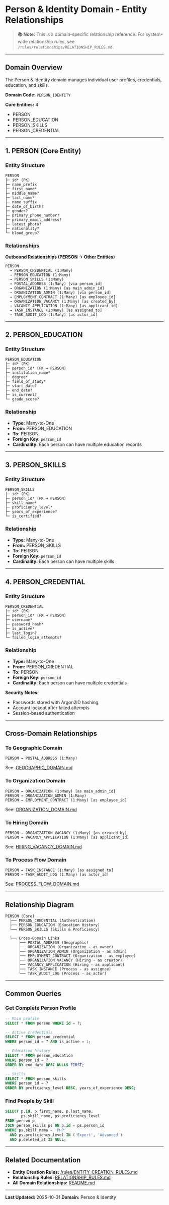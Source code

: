 # Person & Identity Domain - Entity Relationships

> **📚 Note:** This is a domain-specific relationship reference. For system-wide relationship rules, see `/rules/relationships/RELATIONSHIP_RULES.md`.

---

## Domain Overview

The Person & Identity domain manages individual user profiles, credentials, education, and skills.

**Domain Code:** `PERSON_IDENTITY`

**Core Entities:** 4
- PERSON
- PERSON_EDUCATION
- PERSON_SKILLS
- PERSON_CREDENTIAL

---

## 1. PERSON (Core Entity)

### Entity Structure
```
PERSON
├─ id* (PK)
├─ name_prefix
├─ first_name*
├─ middle_name?
├─ last_name*
├─ name_suffix
├─ date_of_birth?
├─ gender?
├─ primary_phone_number?
├─ primary_email_address?
├─ latest_photo?
├─ nationality?
└─ blood_group?
```

### Relationships

**Outbound Relationships (PERSON → Other Entities)**
```
PERSON
  → PERSON_CREDENTIAL (1:Many)
  → PERSON_EDUCATION (1:Many)
  → PERSON_SKILLS (1:Many)
  → POSTAL_ADDRESS (1:Many) [via person_id]
  → ORGANIZATION (1:Many) [as main_admin_id]
  → ORGANIZATION_ADMIN (1:Many) [via person_id]
  → EMPLOYMENT_CONTRACT (1:Many) [as employee_id]
  → ORGANIZATION_VACANCY (1:Many) [as created_by]
  → VACANCY_APPLICATION (1:Many) [as applicant_id]
  → TASK_INSTANCE (1:Many) [as assigned_to]
  → TASK_AUDIT_LOG (1:Many) [as actor_id]
```

---

## 2. PERSON_EDUCATION

### Entity Structure
```
PERSON_EDUCATION
├─ id* (PK)
├─ person_id* (FK → PERSON)
├─ institution_name*
├─ degree*
├─ field_of_study*
├─ start_date?
├─ end_date?
├─ is_current?
└─ grade_score?
```

### Relationship
- **Type:** Many-to-One
- **From:** PERSON_EDUCATION
- **To:** PERSON
- **Foreign Key:** `person_id`
- **Cardinality:** Each person can have multiple education records

---

## 3. PERSON_SKILLS

### Entity Structure
```
PERSON_SKILLS
├─ id* (PK)
├─ person_id* (FK → PERSON)
├─ skill_name*
├─ proficiency_level*
├─ years_of_experience?
└─ is_certified?
```

### Relationship
- **Type:** Many-to-One
- **From:** PERSON_SKILLS
- **To:** PERSON
- **Foreign Key:** `person_id`
- **Cardinality:** Each person can have multiple skills

---

## 4. PERSON_CREDENTIAL

### Entity Structure
```
PERSON_CREDENTIAL
├─ id* (PK)
├─ person_id* (FK → PERSON)
├─ username*
├─ password_hash*
├─ is_active*
├─ last_login?
└─ failed_login_attempts?
```

### Relationship
- **Type:** Many-to-One
- **From:** PERSON_CREDENTIAL
- **To:** PERSON
- **Foreign Key:** `person_id`
- **Cardinality:** Each person can have multiple credentials

**Security Notes:**
- Passwords stored with Argon2ID hashing
- Account lockout after failed attempts
- Session-based authentication

---

## Cross-Domain Relationships

### To Geographic Domain
```
PERSON → POSTAL_ADDRESS (1:Many)
```
See: [GEOGRAPHIC_DOMAIN.md](GEOGRAPHIC_DOMAIN.md)

### To Organization Domain
```
PERSON → ORGANIZATION (1:Many) [as main_admin_id]
PERSON → ORGANIZATION_ADMIN (1:Many)
PERSON → EMPLOYMENT_CONTRACT (1:Many) [as employee_id]
```
See: [ORGANIZATION_DOMAIN.md](ORGANIZATION_DOMAIN.md)

### To Hiring Domain
```
PERSON → ORGANIZATION_VACANCY (1:Many) [as created_by]
PERSON → VACANCY_APPLICATION (1:Many) [as applicant_id]
```
See: [HIRING_VACANCY_DOMAIN.md](HIRING_VACANCY_DOMAIN.md)

### To Process Flow Domain
```
PERSON → TASK_INSTANCE (1:Many) [as assigned_to]
PERSON → TASK_AUDIT_LOG (1:Many) [as actor_id]
```
See: [PROCESS_FLOW_DOMAIN.md](PROCESS_FLOW_DOMAIN.md)

---

## Relationship Diagram

```
PERSON (Core)
  ├── PERSON_CREDENTIAL (Authentication)
  ├── PERSON_EDUCATION (Education History)
  └── PERSON_SKILLS (Skills & Proficiency)

  └── Cross-Domain Links
      ├── POSTAL_ADDRESS (Geographic)
      ├── ORGANIZATION (Organization - as owner)
      ├── ORGANIZATION_ADMIN (Organization - as admin)
      ├── EMPLOYMENT_CONTRACT (Organization - as employee)
      ├── ORGANIZATION_VACANCY (Hiring - as creator)
      ├── VACANCY_APPLICATION (Hiring - as applicant)
      ├── TASK_INSTANCE (Process - as assignee)
      └── TASK_AUDIT_LOG (Process - as actor)
```

---

## Common Queries

### Get Complete Person Profile
```sql
-- Main profile
SELECT * FROM person WHERE id = ?;

-- Active credentials
SELECT * FROM person_credential
WHERE person_id = ? AND is_active = 1;

-- Education history
SELECT * FROM person_education
WHERE person_id = ?
ORDER BY end_date DESC NULLS FIRST;

-- Skills
SELECT * FROM person_skills
WHERE person_id = ?
ORDER BY proficiency_level DESC, years_of_experience DESC;
```

### Find People by Skill
```sql
SELECT p.id, p.first_name, p.last_name,
       ps.skill_name, ps.proficiency_level
FROM person p
JOIN person_skills ps ON p.id = ps.person_id
WHERE ps.skill_name = 'PHP'
  AND ps.proficiency_level IN ('Expert', 'Advanced')
  AND p.deleted_at IS NULL;
```

---

## Related Documentation

- **Entity Creation Rules:** [/rules/ENTITY_CREATION_RULES.md](../ENTITY_CREATION_RULES.md)
- **Relationship Rules:** [RELATIONSHIP_RULES.md](RELATIONSHIP_RULES.md)
- **All Domain Relationships:** [README.md](README.md)

---

**Last Updated:** 2025-10-31
**Domain:** Person & Identity
